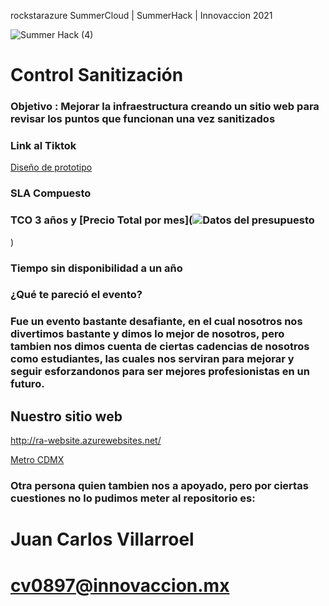 rockstarazure
SummerCloud | SummerHack | Innovaccion 2021

![Summer Hack (4)](https://user-images.githubusercontent.com/9124597/127756851-c8627116-f177-4198-966d-9003016d2060.png)

# Control Sanitización

### Objetivo : Mejorar la infraestructura creando un sitio web para revisar los puntos que funcionan una vez sanitizados

### Link al Tiktok

[Diseño de prototipo](https://user-images.githubusercontent.com/87087900/127762710-8c451cfa-956e-42b0-9af0-aaa596db778c.jpg)

### SLA Compuesto

### TCO 3 años y [Precio Total por mes](![Datos del presupuesto](https://user-images.githubusercontent.com/87087900/127763711-1ab50ccd-3339-40ae-9951-08e8aee7e750.jpg)
)

### Tiempo sin disponibilidad a un año

### ¿Qué te pareció el evento?

### Fue un evento bastante desafiante, en el cual nosotros nos divertimos bastante y dimos lo mejor de nosotros, pero tambien nos dimos cuenta de ciertas cadencias de nosotros como estudiantes, las cuales nos serviran para mejorar y seguir esforzandonos para ser mejores profesionistas en un futuro. 

## Nuestro sitio web
http://ra-website.azurewebsites.net/

[Metro CDMX](https://bucket-contra.s3.amazonaws.com/wp-content/uploads/2020/03/New-Project-21-4.jpg?x23326)


### Otra persona quien tambien nos a apoyado, pero por ciertas cuestiones no lo pudimos meter al repositorio es:
# Juan Carlos Villarroel
# cv0897@innovaccion.mx
